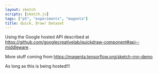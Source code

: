 ```yaml
---
layout: sketch
scripts: [sketch.js]
tags: ["p5", "experiments", "magenta"]
title: Quick, Draw! Dataset
---
```


Using the Google hosted API described at <https://github.com/googlecreativelab/quickdraw-component#api--middleware> .

More stuff coming from <https://magenta.tensorflow.org/sketch-rnn-demo>

As long as this is being hosted!!!




